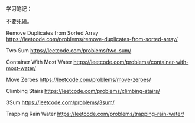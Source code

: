 学习笔记：

不要死磕。

Remove Duplicates from Sorted Array
https://leetcode.com/problems/remove-duplicates-from-sorted-array/

Two Sum
https://leetcode.com/problems/two-sum/

Container With Most Water
https://leetcode.com/problems/container-with-most-water/

Move Zeroes
https://leetcode.com/problems/move-zeroes/

Climbing Stairs
https://leetcode.com/problems/climbing-stairs/

3Sum
https://leetcode.com/problems/3sum/

Trapping Rain Water
https://leetcode.com/problems/trapping-rain-water/